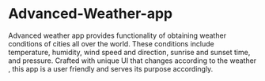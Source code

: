 # Advanced-Weather-app
Advanced weather app provides functionality of obtaining weather conditions of cities all over the world. These conditions include temperature, humidity, wind speed and direction, sunrise and sunset time, and pressure. Crafted with unique UI that changes according to the weather , this app is a user friendly and serves its purpose accordingly.
